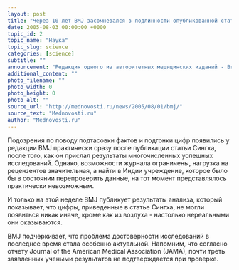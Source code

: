 ```yaml
---
layout: post
title: "Через 10 лет BMJ засомневался в подлинности опубликованной статьи"
date: 2005-08-03 00:00:00 +0000
topic_id: 2
topic_name: "Наука"
topic_slug: science
categories: [science]
subtitle: ""
announcement: "Редакция одного из авторитетных медицинских изданий - British Medical Journal (BMJ) - заявляет о проведении расследования по поводу подлинности научных фактов, опубликованных в одном из номеров журнала в 1992 году. Автором работы был доктор Рам Сингх (Ram B Singh) из индийского города Морадабада (Moradabad). Аналогичные сомнения высказал на этой неделе другой влиятельный журнал - The Lancet, куда была направлена другая статья индийского доктора."
additional_content: ""
photo_filename: ""
photo_width: 0
photo_height: 0
photo_alt: ""
source_url: "http://mednovosti.ru/news/2005/08/01/bmj/"
source_text: "Mednovosti.ru"
author: "Mednovosti.ru"
---
```

Подозрения по поводу подтасовки фактов и подгонки цифр появились у редакции BMJ практически сразу после публикации статьи Сингха, после того, как он прислал результаты многочисленных успешных исследований. Однако, возможности журнала ограничены, нагрузка на рецензентов значительная, а найти в Индии учреждение, которое было бы в состоянии перепроверить данные, на тот момент представлялось практически невозможным.

И только на этой неделе BMJ публикует результаты анализа, который показывает, что цифры, приведенные в статье Сингха, не могли появиться никак иначе, кроме как из воздуха - настолько нереальными они оказываются.

BMJ подчеркивает, что проблема достоверности исследований в последнее время стала особенно актуальной. Напомним, что согласно отчету Journal of the American Medical Association (JAMA), почти треть заявленных учеными результатов не подтверждается при проверке.
